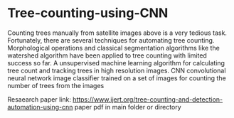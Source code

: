 # Tree-counting-using-CNN
Counting trees manually from satellite images above is a very tedious task. Fortunately, there are several techniques for automating tree counting. Morphological operations and classical segmentation algorithms like the watershed algorithm have been applied to tree counting with limited success so far. A unsupervised machine learning algorithm for calculating tree count and tracking trees in high resolution images. CNN convolutional neural network image classifier trained on a set of images for counting the number of trees from the images

Resaearch paper link: https://www.ijert.org/tree-counting-and-detection-automation-using-cnn paper pdf in main folder or directory
